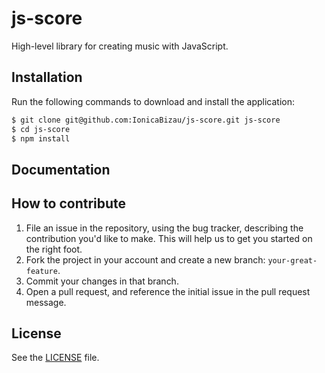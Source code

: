 # js-score
High-level library for creating music with JavaScript.

## Installation
Run the following commands to download and install the application:

```sh
$ git clone git@github.com:IonicaBizau/js-score.git js-score
$ cd js-score
$ npm install
```

## Documentation




## How to contribute

1. File an issue in the repository, using the bug tracker, describing the
   contribution you'd like to make. This will help us to get you started on the
   right foot.
2. Fork the project in your account and create a new branch:
   `your-great-feature`.
3. Commit your changes in that branch.
4. Open a pull request, and reference the initial issue in the pull request
   message.

## License
See the [LICENSE](./LICENSE) file.
